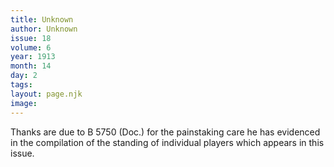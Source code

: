 ```yaml
---
title: Unknown
author: Unknown
issue: 18
volume: 6
year: 1913
month: 14
day: 2
tags:
layout: page.njk
image:
---
```

Thanks are due to B 5750 (Doc.) for the painstaking care he has evidenced in the compilation of the standing of individual players which appears in this issue.




